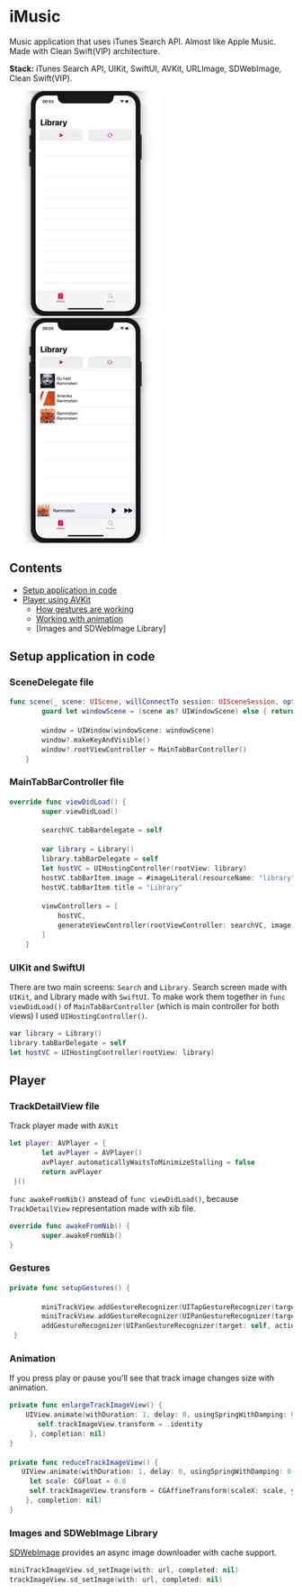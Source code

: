 # iMusic

Music application that uses iTunes Search API. Almost like Apple Music. Made with Clean Swift(VIP) architecture.

**Stack:** iTunes Search API, UIKit, SwiftUI, AVKit, URLImage, SDWebImage, Clean Swift(VIP).

![Demo](https://github.com/bgoncharov/iMusic/blob/master/img/demo1.gif)
![Demo](https://github.com/bgoncharov/iMusic/blob/master/img/demo2.gif)

## Сontents

- [Setup application in code](https://github.com/bgoncharov/iMusic#setup-application-in-code)
- [Player using AVKit](https://github.com/bgoncharov/iMusic#trackdetailview-file)
  - [How gestures are working](https://github.com/bgoncharov/iMusic#trackdetailview-file)
  - [Working with animation](https://github.com/bgoncharov/iMusic#animation)
  - [Images and SDWebImage Library]

## Setup application in code

### SceneDelegate file

```swift
func scene(_ scene: UIScene, willConnectTo session: UISceneSession, options connectionOptions: UIScene.ConnectionOptions) {
        guard let windowScene = (scene as? UIWindowScene) else { return }
        
        window = UIWindow(windowScene: windowScene)
        window?.makeKeyAndVisible()
        window?.rootViewController = MainTabBarController()
    }
```
### MainTabBarController file

```swift
override func viewDidLoad() {
        super.viewDidLoad()
        
        searchVC.tabBardelegate = self
        
        var library = Library()
        library.tabBarDelegate = self
        let hostVC = UIHostingController(rootView: library)
        hostVC.tabBarItem.image = #imageLiteral(resourceName: "library")
        hostVC.tabBarItem.title = "Library"

        viewControllers = [
            hostVC, 
            generateViewController(rootViewController: searchVC, image: "magnifyingglass", title: "Search")
        ]
    }
 ```
 
### UIKit and SwiftUI

There are two main screens: `Search` and `Library`. Search screen made with `UIKit`, and Library made with `SwiftUI`. To make work them together in `func viewDidLoad()` of `MainTabBarController` (which is main controller for both views) I used `UIHostingController()`.

```swift
var library = Library()
library.tabBarDelegate = self
let hostVC = UIHostingController(rootView: library)
```

## Player

### TrackDetailView file

Track player made with `AVKit`

```swift
let player: AVPlayer = {
        let avPlayer = AVPlayer()
        avPlayer.automaticallyWaitsToMinimizeStalling = false
        return avPlayer
 }()
```

`func awakeFromNib()` anstead of `func viewDidLoad()`, because `TrackDetailView` representation made with xib file.

```swift
override func awakeFromNib() {
        super.awakeFromNib()
}
```

### Gestures

```swift
private func setupGestures() {
        
        miniTrackView.addGestureRecognizer(UITapGestureRecognizer(target: self, action: #selector(handleTapMaximized)))
        miniTrackView.addGestureRecognizer(UIPanGestureRecognizer(target: self, action: #selector(handlePan)))
        addGestureRecognizer(UIPanGestureRecognizer(target: self, action: #selector(handleDismissalPan)))
 }
```

### Animation

If you press play or pause you'll see that track image changes size with animation.

```swift
private func enlargeTrackImageView() {
    UIView.animate(withDuration: 1, delay: 0, usingSpringWithDamping: 0.5, initialSpringVelocity: 1, options: .curveEaseInOut, animations: {
       self.trackImageView.transform = .identity
     }, completion: nil)
}
    
private func reduceTrackImageView() {
   UIView.animate(withDuration: 1, delay: 0, usingSpringWithDamping: 0.5, initialSpringVelocity: 1, options: .curveEaseInOut, animations: {
     let scale: CGFloat = 0.8
     self.trackImageView.transform = CGAffineTransform(scaleX: scale, y: scale)
    }, completion: nil)
}
 ```
 
 ### Images and SDWebImage Library
 
 [SDWebImage](https://github.com/SDWebImage/SDWebImage) provides an async image downloader with cache support. 

 ```swift
 miniTrackImageView.sd_setImage(with: url, completed: nil)
 trackImageView.sd_setImage(with: url, completed: nil)
 ```
